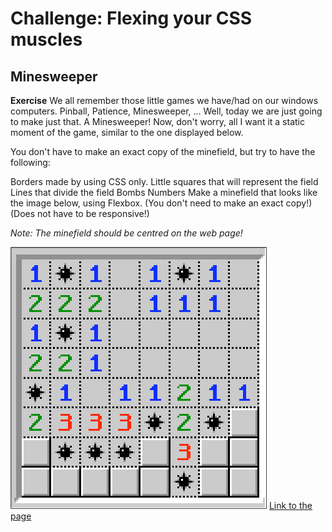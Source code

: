 # Challenge: Flexing your CSS muscles
## Minesweeper
**Exercise**
We all remember those little games we have/had on our windows computers. Pinball, Patience, Minesweeper, ... Well, today we are just going to make just that. A Minesweeper! Now, don't worry, all I want it a static moment of the game, similar to the one displayed below.

You don't have to make an exact copy of the minefield, but try to have the following:

Borders made by using CSS only.
Little squares that will represent the field
Lines that divide the field
Bombs
Numbers
Make a minefield that looks like the image below, using Flexbox.
(You don't need to make an exact copy!)
(Does not have to be responsive!)

*Note: The minefield should be centred on the web page!*

![Minesweeper Mockup](images/minefield.png)
[Link to the page](https://liloumazzarisi.github.io/flexbox-minesweeper/)